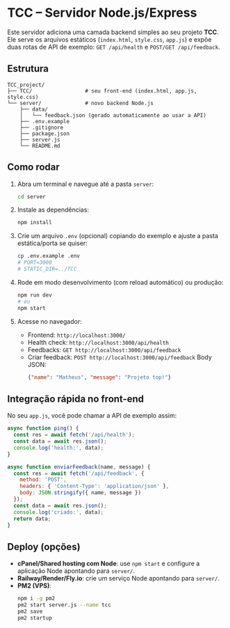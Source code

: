 # TCC – Servidor Node.js/Express

Este servidor adiciona uma camada backend simples ao seu projeto **TCC**.
Ele serve os arquivos estáticos (`index.html`, `style.css`, `app.js`) e expõe
duas rotas de API de exemplo: `GET /api/health` e `POST/GET /api/feedback`.

## Estrutura
```
TCC_project/
├── TCC/                 # seu front-end (index.html, app.js, style.css)
└── server/              # novo backend Node.js
    ├── data/
    │   └── feedback.json (gerado automaticamente ao usar a API)
    ├── .env.example
    ├── .gitignore
    ├── package.json
    ├── server.js
    └── README.md
```

## Como rodar

1. Abra um terminal e navegue até a pasta `server`:
   ```bash
   cd server
   ```

2. Instale as dependências:
   ```bash
   npm install
   ```

3. Crie um arquivo `.env` (opcional) copiando do exemplo e ajuste a pasta estática/porta se quiser:
   ```bash
   cp .env.example .env
   # PORT=3000
   # STATIC_DIR=../TCC
   ```

4. Rode em modo desenvolvimento (com reload automático) ou produção:
   ```bash
   npm run dev
   # ou
   npm start
   ```

5. Acesse no navegador:
   - Frontend: `http://localhost:3000/`
   - Health check: `http://localhost:3000/api/health`
   - Feedbacks: `GET http://localhost:3000/api/feedback`
   - Criar feedback: `POST http://localhost:3000/api/feedback`
     Body JSON:
     ```json
     {"name": "Matheus", "message": "Projeto top!"}
     ```

## Integração rápida no front-end

No seu `app.js`, você pode chamar a API de exemplo assim:
```js
async function ping() {
  const res = await fetch('/api/health');
  const data = await res.json();
  console.log('health:', data);
}

async function enviarFeedback(name, message) {
  const res = await fetch('/api/feedback', {
    method: 'POST',
    headers: { 'Content-Type': 'application/json' },
    body: JSON.stringify({ name, message })
  });
  const data = await res.json();
  console.log('criado:', data);
  return data;
}
```

## Deploy (opções)

- **cPanel/Shared hosting com Node**: use `npm start` e configure a aplicação Node apontando para `server/`.
- **Railway/Render/Fly.io**: crie um serviço Node apontando para `server/`.
- **PM2 (VPS)**:
  ```bash
  npm i -g pm2
  pm2 start server.js --name tcc
  pm2 save
  pm2 startup
  ```
